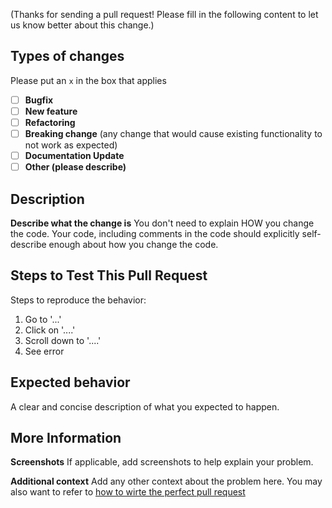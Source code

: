 (Thanks for sending a pull request! Please fill in the following content to let us know better about this change.)

## Types of changes
Please put an `x` in the box that applies

- [ ] **Bugfix**
- [ ] **New feature**
- [ ] **Refactoring**
- [ ] **Breaking change** (any change that would cause existing functionality to not work as expected)
- [ ] **Documentation Update**
- [ ] **Other (please describe)**

## Description
**Describe what the change is**
You don't need to explain HOW you change the code. Your code, including comments in the code should explicitly
self-describe enough about how you change the code.

## Steps to Test This Pull Request
Steps to reproduce the behavior:
1. Go to '...'
2. Click on '....'
3. Scroll down to '....'
4. See error

## Expected behavior
A clear and concise description of what you expected to happen.

## More Information
**Screenshots**
If applicable, add screenshots to help explain your problem.

**Additional context**
Add any other context about the problem here. You may also want to refer
to [how to wirte the perfect pull request](https://github.blog/2015-01-21-how-to-write-the-perfect-pull-request/)
